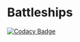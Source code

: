 # Battleships
[![Codacy Badge](https://api.codacy.com/project/badge/Grade/6c8f4fa9761a45a38fdd3c9bf5fdc200)](https://app.codacy.com/gh/Szysu/Battleships?utm_source=github.com&utm_medium=referral&utm_content=Szysu/Battleships&utm_campaign=Badge_Grade_Settings)